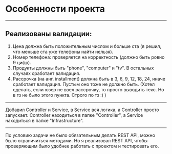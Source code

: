 <h1>Особенности проекта</h1>

<hr />

<h2>Реализованы валидации:</h2>

1. Цена должна быть положительным числом и больше ста (я решил, что меньше ста уже телефоны найти нельзя).
2. Номер телефона: проверяется на корректность (должно быть ровно 9 цифр).
3. Продукты должны быть "phone", "computer" и "tv". В остальных случаях сработает валидация.
4. Рассрочка (на анг. installment) должна быть в 3, 6, 9, 12, 18, 24, иначе сработает валидация. Пустым оно тоже не должно быть. (Хотел сделать, если юзер не ввел рассрочку, то просто выводить текс. Но в тз не было этого пункта. Строго по тз :) )

<hr />

Добавил Controller и Service, в Service вся логика, а Controller просто запускает.
Controller находиться в папке "Controller", а Service находиться в папке "Infrastructure".

<hr />

По условию задачи не было обязательным делать REST API, можно было ограничиться методами.
Но я реализовал REST API, чтобы проверяющим было удобнее работать с проектом и тестировать его.